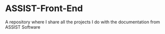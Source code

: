 # ASSIST-Front-End
A repository where I share all the projects I do with the documentation from ASSIST Software
